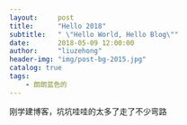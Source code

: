 ```yaml
---
layout:     post
title:      "Hello 2018"
subtitle:   " \"Hello World, Hello Blog\""
date:       2018-05-09 12:00:00
author:     "liuzehong"
header-img: "img/post-bg-2015.jpg"
catalog: true
tags:
    - 朗朗蓝色的
---
```

刚学建博客，坑坑哇哇的太多了走了不少弯路


